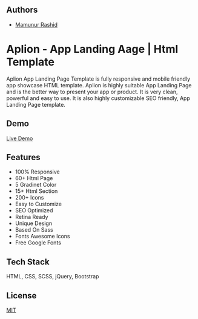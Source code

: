 
## Authors

- [Mamunur Rashid](https://mamunverse.com/)


# Aplion - App Landing Aage | Html Template

Aplion App Landing Page Template is fully responsive and mobile friendly app showcase HTML template. 
Aplion is highly suitable App Landing Page and is the better way to present your app or product. 
It is very clean, powerful and easy to use. It is also highly customizable SEO friendly, App Landing Page template. 

## Demo
[Live Demo](https://mamunverse.github.io/Applion-App-Landing-Page-Html-Template/)



## Features

- 100% Responsive
- 60+ Html Page
- 5 Gradinet Color
- 15+ Html Section
- 200+ Icons
- Easy to Customize
- SEO Optimized
- Retina Ready
- Unique Design
- Based On Sass
- Fonts Awesome Icons
- Free Google Fonts

## Tech Stack
HTML, CSS, SCSS, jQuery, Bootstrap


## License

[MIT](https://choosealicense.com/licenses/mit/)


